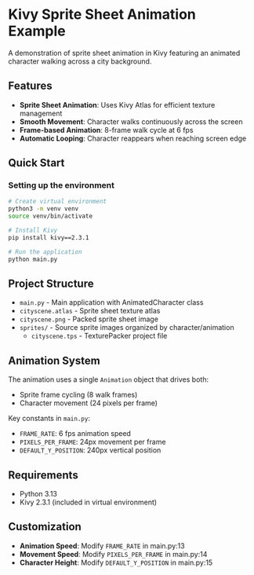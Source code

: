 # Kivy Sprite Sheet Animation Example

A demonstration of sprite sheet animation in Kivy featuring an animated character walking across a city background.

## Features

- **Sprite Sheet Animation**: Uses Kivy Atlas for efficient texture management
- **Smooth Movement**: Character walks continuously across the screen
- **Frame-based Animation**: 8-frame walk cycle at 6 fps
- **Automatic Looping**: Character reappears when reaching screen edge

## Quick Start

### Setting up the environment
```bash
# Create virtual environment
python3 -m venv venv
source venv/bin/activate

# Install Kivy
pip install kivy==2.3.1

# Run the application
python main.py
```

## Project Structure

- `main.py` - Main application with AnimatedCharacter class
- `cityscene.atlas` - Sprite sheet texture atlas
- `cityscene.png` - Packed sprite sheet image
- `sprites/` - Source sprite images organized by character/animation
    - `cityscene.tps` - TexturePacker project file

## Animation System

The animation uses a single `Animation` object that drives both:
- Sprite frame cycling (8 walk frames)
- Character movement (24 pixels per frame)

Key constants in `main.py`:
- `FRAME_RATE`: 6 fps animation speed
- `PIXELS_PER_FRAME`: 24px movement per frame
- `DEFAULT_Y_POSITION`: 240px vertical position

## Requirements

- Python 3.13
- Kivy 2.3.1 (included in virtual environment)

## Customization

- **Animation Speed**: Modify `FRAME_RATE` in main.py:13
- **Movement Speed**: Modify `PIXELS_PER_FRAME` in main.py:14
- **Character Height**: Modify `DEFAULT_Y_POSITION` in main.py:15